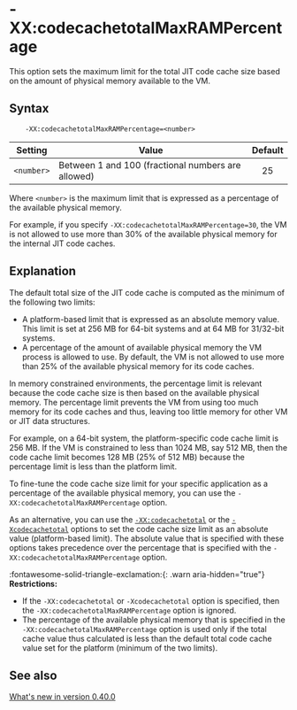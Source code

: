 <!--
* Copyright (c) 2017, 2025 IBM Corp. and others
*
* This program and the accompanying materials are made
* available under the terms of the Eclipse Public License 2.0
* which accompanies this distribution and is available at
* https://www.eclipse.org/legal/epl-2.0/ or the Apache
* License, Version 2.0 which accompanies this distribution and
* is available at https://www.apache.org/licenses/LICENSE-2.0.
*
* This Source Code may also be made available under the
* following Secondary Licenses when the conditions for such
* availability set forth in the Eclipse Public License, v. 2.0
* are satisfied: GNU General Public License, version 2 with
* the GNU Classpath Exception [1] and GNU General Public
* License, version 2 with the OpenJDK Assembly Exception [2].
*
* [1] https://www.gnu.org/software/classpath/license.html
* [2] https://openjdk.org/legal/assembly-exception.html
*
* SPDX-License-Identifier: EPL-2.0 OR Apache-2.0 OR GPL-2.0-only WITH Classpath-exception-2.0 OR GPL-2.0-only WITH OpenJDK-assembly-exception-1.0
-->

# -XX:codecachetotalMaxRAMPercentage

This option sets the maximum limit for the total JIT code cache size based on the amount of physical memory available to the VM.

## Syntax

        -XX:codecachetotalMaxRAMPercentage=<number>

| Setting                 | Value      | Default                     |
|-------------------------|------------|:---------------------------:|
| `<number>`    | Between 1 and 100 (fractional numbers are allowed) |  25                       |

Where `<number>` is the maximum limit that is expressed as a percentage of the available physical memory.

For example, if you specify `-XX:codecachetotalMaxRAMPercentage=30`, the VM is not allowed to use more than 30% of the available physical memory for the internal JIT code caches.

## Explanation

The default total size of the JIT code cache is computed as the minimum of the following two limits:

- A platform-based limit that is expressed as an absolute memory value. This limit is set at 256 MB for 64-bit systems and at 64 MB for 31/32-bit systems.
- A percentage of the amount of available physical memory the VM process is allowed to use. By default, the VM is not allowed to use more than 25% of the available physical memory for its code caches.

In memory constrained environments, the percentage limit is relevant because the code cache size is then based on the available physical memory. The percentage limit prevents the VM from using too much memory for its code caches and thus, leaving too little memory for other VM or JIT data structures.

For example, on a 64-bit system, the platform-specific code cache limit is 256 MB. If the VM is constrained to less than 1024 MB, say 512 MB, then the code cache limit becomes 128 MB (25% of 512 MB) because the percentage limit is less than the platform limit.

To fine-tune the code cache size limit for your specific application as a percentage of the available physical memory, you can use the `-XX:codecachetotalMaxRAMPercentage` option.

As an alternative, you can use the [`-XX:codecachetotal`](xxcodecachetotal.md) or the [`-Xcodecachetotal`](xcodecachetotal.md) options to set the code cache size limit as an absolute value (platform-based limit). The absolute value that is specified with these options takes precedence over the percentage that is specified with the `-XX:codecachetotalMaxRAMPercentage` option.

:fontawesome-solid-triangle-exclamation:{: .warn aria-hidden="true"} **Restrictions:**

- If the `-XX:codecachetotal` or `-Xcodecachetotal` option is specified, then the `-XX:codecachetotalMaxRAMPercentage` option is ignored.
- The percentage of the available physical memory that is specified in the `-XX:codecachetotalMaxRAMPercentage` option is used only if the total cache value thus calculated is less than the default total code cache value set for the platform (minimum of the two limits).

## See also

[What's new in version 0.40.0](version0.40.md#new-xxcodecachetotalmaxrampercentage-option-added)


<!-- ==== END OF TOPIC ==== xxcodecachetotalmaxrampercentage.md ==== -->

